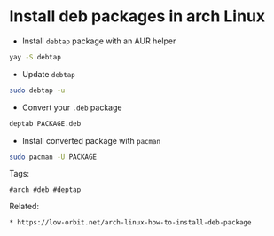 # Install deb packages in arch Linux

* Install ```debtap``` package with an AUR helper
```bash
yay -S debtap
```
* Update ```debtap```
```bash
sudo debtap -u
```
* Convert your ```.deb``` package
```bash
deptab PACKAGE.deb
```
* Install converted package with ```pacman```
```bash
sudo pacman -U PACKAGE
```
Tags:
```
#arch #deb #deptap
```
Related:
```
* https://low-orbit.net/arch-linux-how-to-install-deb-package
```
